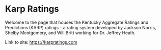 # Karp Ratings 

Welcome to the page that houses the Kentucky Aggregate Ratings and Predictions (KARP) ratings - a rating system developed by Jackson Norris, Shelby Montgomery, and Will Britt working for Dr. Jeffrey Heath. 

Link to site: https://karpratings.com
